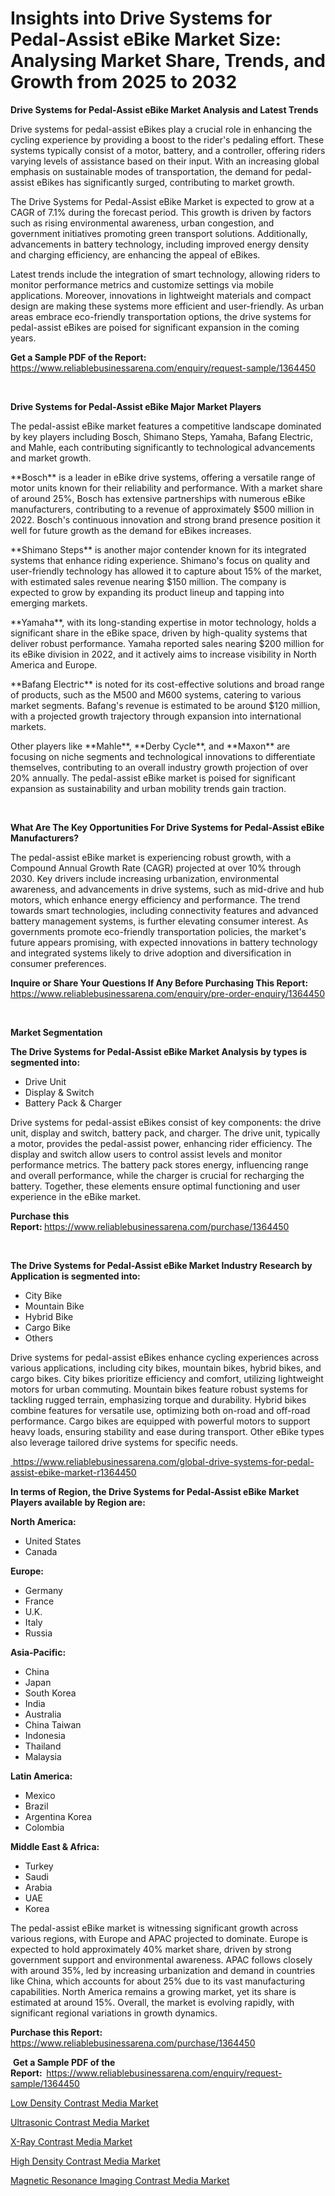 <p><h1>Insights into Drive Systems for Pedal-Assist eBike Market Size: Analysing Market Share, Trends, and Growth from 2025 to 2032</h1></p><p><strong>Drive Systems for Pedal-Assist eBike Market Analysis and Latest Trends</strong></p>
<p><p>Drive systems for pedal-assist eBikes play a crucial role in enhancing the cycling experience by providing a boost to the rider's pedaling effort. These systems typically consist of a motor, battery, and a controller, offering riders varying levels of assistance based on their input. With an increasing global emphasis on sustainable modes of transportation, the demand for pedal-assist eBikes has significantly surged, contributing to market growth.</p><p>The Drive Systems for Pedal-Assist eBike Market is expected to grow at a CAGR of 7.1% during the forecast period. This growth is driven by factors such as rising environmental awareness, urban congestion, and government initiatives promoting green transport solutions. Additionally, advancements in battery technology, including improved energy density and charging efficiency, are enhancing the appeal of eBikes. </p><p>Latest trends include the integration of smart technology, allowing riders to monitor performance metrics and customize settings via mobile applications. Moreover, innovations in lightweight materials and compact design are making these systems more efficient and user-friendly. As urban areas embrace eco-friendly transportation options, the drive systems for pedal-assist eBikes are poised for significant expansion in the coming years.</p></p>
<p><strong>Get a Sample PDF of the Report:&nbsp;</strong> <a href="https://www.reliablebusinessarena.com/enquiry/request-sample/1364450?utm_campaign=1143&utm_medium=2&utm_source=Github&utm_content=ia&utm_term=27032025&utm_id=drive-systems-for-pedal-assist-ebike">https://www.reliablebusinessarena.com/enquiry/request-sample/1364450</a></p>
<p>&nbsp;</p>
<p><strong>Drive Systems for Pedal-Assist eBike Major Market Players</strong></p>
<p><p>The pedal-assist eBike market features a competitive landscape dominated by key players including Bosch, Shimano Steps, Yamaha, Bafang Electric, and Mahle, each contributing significantly to technological advancements and market growth.</p><p>**Bosch** is a leader in eBike drive systems, offering a versatile range of motor units known for their reliability and performance. With a market share of around 25%, Bosch has extensive partnerships with numerous eBike manufacturers, contributing to a revenue of approximately $500 million in 2022. Bosch's continuous innovation and strong brand presence position it well for future growth as the demand for eBikes increases.</p><p>**Shimano Steps** is another major contender known for its integrated systems that enhance riding experience. Shimano's focus on quality and user-friendly technology has allowed it to capture about 15% of the market, with estimated sales revenue nearing $150 million. The company is expected to grow by expanding its product lineup and tapping into emerging markets.</p><p>**Yamaha**, with its long-standing expertise in motor technology, holds a significant share in the eBike space, driven by high-quality systems that deliver robust performance. Yamaha reported sales nearing $200 million for its eBike division in 2022, and it actively aims to increase visibility in North America and Europe.</p><p>**Bafang Electric** is noted for its cost-effective solutions and broad range of products, such as the M500 and M600 systems, catering to various market segments. Bafang's revenue is estimated to be around $120 million, with a projected growth trajectory through expansion into international markets.</p><p>Other players like **Mahle**, **Derby Cycle**, and **Maxon** are focusing on niche segments and technological innovations to differentiate themselves, contributing to an overall industry growth projection of over 20% annually. The pedal-assist eBike market is poised for significant expansion as sustainability and urban mobility trends gain traction.</p></p>
<p>&nbsp;</p>
<p><strong>What Are The Key Opportunities For Drive Systems for Pedal-Assist eBike Manufacturers?</strong></p>
<p><p>The pedal-assist eBike market is experiencing robust growth, with a Compound Annual Growth Rate (CAGR) projected at over 10% through 2030. Key drivers include increasing urbanization, environmental awareness, and advancements in drive systems, such as mid-drive and hub motors, which enhance energy efficiency and performance. The trend towards smart technologies, including connectivity features and advanced battery management systems, is further elevating consumer interest. As governments promote eco-friendly transportation policies, the market's future appears promising, with expected innovations in battery technology and integrated systems likely to drive adoption and diversification in consumer preferences.</p></p>
<p><strong>Inquire or Share Your Questions If Any Before Purchasing This Report:</strong> <a href="https://www.reliablebusinessarena.com/enquiry/pre-order-enquiry/1364450?utm_campaign=1143&utm_medium=2&utm_source=Github&utm_content=ia&utm_term=27032025&utm_id=drive-systems-for-pedal-assist-ebike">https://www.reliablebusinessarena.com/enquiry/pre-order-enquiry/1364450</a></p>
<p>&nbsp;</p>
<p><strong>Market Segmentation</strong></p>
<p><strong>The Drive Systems for Pedal-Assist eBike Market Analysis by types is segmented into:</strong></p>
<p><ul><li>Drive Unit</li><li>Display & Switch</li><li>Battery Pack & Charger</li></ul></p>
<p><p>Drive systems for pedal-assist eBikes consist of key components: the drive unit, display and switch, battery pack, and charger. The drive unit, typically a motor, provides the pedal-assist power, enhancing rider efficiency. The display and switch allow users to control assist levels and monitor performance metrics. The battery pack stores energy, influencing range and overall performance, while the charger is crucial for recharging the battery. Together, these elements ensure optimal functioning and user experience in the eBike market.</p></p>
<p><strong>Purchase this Report:&nbsp;</strong><a href="https://www.reliablebusinessarena.com/purchase/1364450?utm_campaign=1143&utm_medium=2&utm_source=Github&utm_content=ia&utm_term=27032025&utm_id=drive-systems-for-pedal-assist-ebike">https://www.reliablebusinessarena.com/purchase/1364450</a></p>
<p>&nbsp;</p>
<p><strong>The Drive Systems for Pedal-Assist eBike Market Industry Research by Application is segmented into:</strong></p>
<p><ul><li>City Bike</li><li>Mountain Bike</li><li>Hybrid Bike</li><li>Cargo Bike</li><li>Others</li></ul></p>
<p><p>Drive systems for pedal-assist eBikes enhance cycling experiences across various applications, including city bikes, mountain bikes, hybrid bikes, and cargo bikes. City bikes prioritize efficiency and comfort, utilizing lightweight motors for urban commuting. Mountain bikes feature robust systems for tackling rugged terrain, emphasizing torque and durability. Hybrid bikes combine features for versatile use, optimizing both on-road and off-road performance. Cargo bikes are equipped with powerful motors to support heavy loads, ensuring stability and ease during transport. Other eBike types also leverage tailored drive systems for specific needs.</p></p>
<p><a href="https://www.reliablebusinessarena.com/global-drive-systems-for-pedal-assist-ebike-market-r1364450?utm_campaign=1143&utm_medium=2&utm_source=Github&utm_content=ia&utm_term=27032025&utm_id=drive-systems-for-pedal-assist-ebike">&nbsp;https://www.reliablebusinessarena.com/global-drive-systems-for-pedal-assist-ebike-market-r1364450</a></p>
<p><strong>In terms of Region, the Drive Systems for Pedal-Assist eBike Market Players available by Region are:</strong></p>
<p>
    <p> <strong> North America: </strong>
        <ul>
            <li>United States</li>
            <li>Canada</li>
        </ul>
        </p> 
    <p> <strong> Europe: </strong>
        <ul>
            <li>Germany</li>
            <li>France</li>
            <li>U.K.</li>
            <li>Italy</li>
            <li>Russia</li>
        </ul>
        </p> 
    <p> <strong> Asia-Pacific: </strong>
        <ul>
            <li>China</li>
            <li>Japan</li>
            <li>South Korea</li>
            <li>India</li>
            <li>Australia</li>
            <li>China Taiwan</li>
            <li>Indonesia</li>
            <li>Thailand</li>
            <li>Malaysia</li>
        </ul>
        </p> 
    <p> <strong> Latin America: </strong>
        <ul>
            <li>Mexico</li>
            <li>Brazil</li>
            <li>Argentina Korea</li>
            <li>Colombia</li>
        </ul>
        </p> 
    <p> <strong> Middle East & Africa: </strong>
        <ul>
            <li>Turkey</li>
            <li>Saudi</li>
            <li>Arabia</li>
            <li>UAE</li>
            <li>Korea</li>
        </ul>
    </p>
    </p>
<p><p>The pedal-assist eBike market is witnessing significant growth across various regions, with Europe and APAC projected to dominate. Europe is expected to hold approximately 40% market share, driven by strong government support and environmental awareness. APAC follows closely with around 35%, led by increasing urbanization and demand in countries like China, which accounts for about 25% due to its vast manufacturing capabilities. North America remains a growing market, yet its share is estimated at around 15%. Overall, the market is evolving rapidly, with significant regional variations in growth dynamics.</p></p>
<p><strong>Purchase this Report: </strong><a href="https://www.reliablebusinessarena.com/purchase/1364450?utm_campaign=1143&utm_medium=2&utm_source=Github&utm_content=ia&utm_term=27032025&utm_id=drive-systems-for-pedal-assist-ebike">https://www.reliablebusinessarena.com/purchase/1364450</a></p>
<p>&nbsp;<strong>Get a Sample PDF of the Report:&nbsp;&nbsp;</strong><a href="https://www.reliablebusinessarena.com/enquiry/request-sample/1364450?utm_campaign=1143&utm_medium=2&utm_source=Github&utm_content=ia&utm_term=27032025&utm_id=drive-systems-for-pedal-assist-ebike">https://www.reliablebusinessarena.com/enquiry/request-sample/1364450</a></p>
<p><strong></strong></p>
<p><p><a href="https://github.com/keehnkaesssi/Market-Research-Report-List-1/blob/main/low-density-contrast-media-market.md?utm_campaign=1143&utm_medium=2&utm_source=Github&utm_content=ia&utm_term=27032025&utm_id=drive-systems-for-pedal-assist-ebike">Low Density Contrast Media Market</a></p><p><a href="https://github.com/ifsahvadenah/Market-Research-Report-List-1/blob/main/ultrasonic-contrast-media-market.md?utm_campaign=1143&utm_medium=2&utm_source=Github&utm_content=ia&utm_term=27032025&utm_id=drive-systems-for-pedal-assist-ebike">Ultrasonic Contrast Media Market</a></p><p><a href="https://github.com/viohlbrenksf/Market-Research-Report-List-1/blob/main/x-ray-contrast-media-market.md?utm_campaign=1143&utm_medium=2&utm_source=Github&utm_content=ia&utm_term=27032025&utm_id=drive-systems-for-pedal-assist-ebike">X-Ray Contrast Media Market</a></p><p><a href="https://github.com/landtmman/Market-Research-Report-List-1/blob/main/high-density-contrast-media-market.md?utm_campaign=1143&utm_medium=2&utm_source=Github&utm_content=ia&utm_term=27032025&utm_id=drive-systems-for-pedal-assist-ebike">High Density Contrast Media Market</a></p><p><a href="https://github.com/vasosblenksk/Market-Research-Report-List-1/blob/main/magnetic-resonance-imaging-contrast-media-market.md?utm_campaign=1143&utm_medium=2&utm_source=Github&utm_content=ia&utm_term=27032025&utm_id=drive-systems-for-pedal-assist-ebike">Magnetic Resonance Imaging Contrast Media Market</a></p></p>